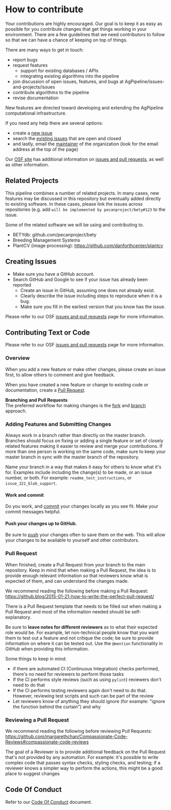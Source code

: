 # How to contribute

Your contributions are highly encouraged. 
Our goal is to keep it as easy as possible for you contribute changes that get things working in your environment. 
There are a few guidelines that we need contributors to follow so that we can have a chance of keeping on top of things.

There are many ways to get in touch:

* report bugs
* request features
  * support for existing databases / APIs
  * integrating existing algorithms into the pipeline
* join discussion of open issues, features, and bugs at AgPipeline/issues-and-projects/issues
* contribute algorithms to the pipeline
* revise documentation

New features are directed toward developing and extending the AgPipeline computational infrastructure. 

If you need any help there are several options:
* create a [new issue](https://github.com/terraref/computing-pipeline/issues/new)
* search the [existing issues](https://github.com/AgPipeline/issues-and-projects/issues) that are open and closed  
* and lastly, email the [maintainer](https://github.com/AgPipeline) of the organization (look for the email address at the top of the page)

Our [OSF site](https://osf.io/tzmhp/wiki/home/) has additional information on [issues and pull requests](https://osf.io/tzmhp/wiki/Issues%20and%20Pull%20Requests/), as well as other information.

## Related Projects

This pipeline combines a number of related projects. 
In many cases, new features may be discussed in this repository but eventually added directly to existing software. 
In these cases, please link the issues across repositories (e.g. add `will be implemented by pecanproject/bety#123` to the issue.

Some of the related software we will be using and contributing to.

* BETYdb: github.com/pecanproject/bety
* Breeding Management Systems
* PlantCV (image processing): https://github.com/danforthcenter/plantcv

## Creating Issues

- Make sure you have a GitHub account.
- Search GitHub and Google to see if your issue has already been reported
    - Create an issue in GitHub, assuming one does not already exist.
	- Clearly describe the issue including steps to reproduce when it is a bug.
	- Make sure you fill in the earliest version that you know has the issue.

Please refer to our OSF [issues and pull requests](https://osf.io/tzmhp/wiki/Issues%20and%20Pull%20Requests/) page for more information.

## Contributing Text or Code

Please refer to our OSF [issues and pull requests](https://osf.io/tzmhp/wiki/Issues%20and%20Pull%20Requests/) page for more information.

### Overview

When you add a new feature or make other changes, please create an issue first, to allow others to comment and give feedback. 

When you have created a new feature or change to existing code or documentation, create a [Pull Request](https://docs.github.com/en/github/collaborating-with-issues-and-pull-requests/about-pull-requests).

**Branching and Pull Requests**<br/>
The preferred workflow for making changes is the [fork](https://docs.github.com/en/github/getting-started-with-github/fork-a-repo) and [branch](https://docs.github.com/en/desktop/contributing-and-collaborating-using-github-desktop/managing-branches#creating-a-branch) approach.

### Adding Features and Submitting Changes

Always work in a branch rather than directly on the master branch.
Branches should focus on fixing or adding a single feature or set of closely related features making it easier to review and merge your contributions.
If more than one person is working on the same code, make sure to keep your master branch in sync with the master branch of the repository.

Name your branch in a way that makes it easy for others to know what it's for.
Examples include including the change(s) to be made, or an issue number, or both.
For example: `readme_test_instructions`, or `issue_321_blob_support`. 

#### Work and commit

Do you work, and [commit](https://git-scm.com/docs/git-commit) your changes locally as you see fit.
Make your commit messages helpful.

#### Push your changes up to GitHub.

Be sure to [push](https://docs.github.com/en/github/using-git/pushing-commits-to-a-remote-repository) your changes often to save them on the web.
This will allow your changes to be available to yourself and other contributors.

### Pull Request

When finished, create a Pull Request from your branch to the main repository.
Keep in mind that when making a Pull Request, the idea is to provide enough relevant information so that reviewers know what is expected of them, and can understand the changes made.

We recommend reading the following before making a Pull Request: https://github.blog/2015-01-21-how-to-write-the-perfect-pull-request/

There is a Pull Request template that needs to be filled out when making a Pull Request and most of the information needed should be self-explanatory.

Be sure to **leave notes for different reviewers** as to what their expected role would be.
For example, let non-technical people know that you want them to test out a feature and not critique the code; be sure to provide information on where it can be tested out.
Use the `@mention` functionality in GitHub when providing this information.

Some things to keep in mind:
* if there are automated CI (Continuous Integration) checks performed, there's no need for reviewers to perform those tasks
* If the CI performs style reviews (such as using `pylint`) reviewers don't need to do that
* If the CI performs testing reviewers again don't need to do that. However, reviewing test scripts and such can be part of the review
* Let reviewers know of anything they should ignore (for example: "ignore the function behind the curtain") and why

### Reviewing a Pull Request
We recommend reading the following before reviewing Pull Requests: https://github.com/margarethchan/Compassionate-Code-Reviews#compassionate-code-reviews

The goal of a Reviewer is to provide additional feedback on the Pull Request that's not provided by any automation.
For example: it's possible to write complex code that passes syntax checks, styling checks, and testing; if a reviewer knows a simpler way to perform the actions, this might be a good place to suggest changes

## Code Of Conduct

Refer to our [Code Of Conduct](https://github.com/AgPipeline/.github/blob/master/.github/CODE_OF_CONDUCT.md) document.
